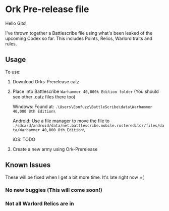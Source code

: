 # Ork Pre-release file
Hello Gits!

I've thrown together a Battlescribe file using what's been leaked of the upcoming Codex so far.
This includes Points, Relics, Warlord traits and rules.

## Usage
To use:
  1. Download Orks-Prerelease.catz
  2. Place into Battlescribe `Warhammer 40,000k Edition folder` (You should see other .catz files there too)
     
     Windows: Found at: `.\Users\Eonfuzz\BattleScribe\data\Warhammer 40,000 8th Edition\`
     
     Android: Use a file manager to move the file to `./sdcard/android/data/net.battlescribe.mobile.rostereditor/files/data/Warhammer 40,000 8th Edition\`
     
     iOS: TODO
  3. Create a new army using Ork-Prerelease
  
## Known Issues
These will be fixed when I get a bit more time. It's late right now =(
### No new buggies (This will come soon!)
### Not all Warlord Relics are in
